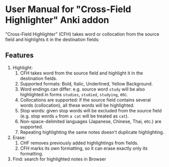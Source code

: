# User Manual for "Cross-Field Highlighter" Anki addon

"Cross-Field Highlighter" (CFH) takes word or collocation from the source field and highlights it in the destination
fields:

## Features

1. Highlight:
    1. CFH takes word from the source field and highlight it in the destination fields.
    2. Supported formats: Bold, Italic, Underlined, Yellow Background.
    3. Word endings can differ: e.g. source word `study` will be also highlighted in forms `studies`, `studied`,
       `studying`, etc.
    4. Collocations are supported: if the source field contains several words (collocation), all these words will be
       highlighted.
    5. Stop words: given stop words will be excluded from the source field (e.g. stop words `a` from `a cat` will be
       treated as `cat`).
    6. Non-space-delimited languages (Japanese, Chinese, Thai, etc.) are supported.
    7. Repeating highlighting the same notes doesn't duplicate highlighting.
2. Erase:
    1. CHF removes previously added highlightings from fields.
    2. CFH marks its own formatting, so it can erase exactly only its formatting.
3. Find: search for highlighted notes in Browser

